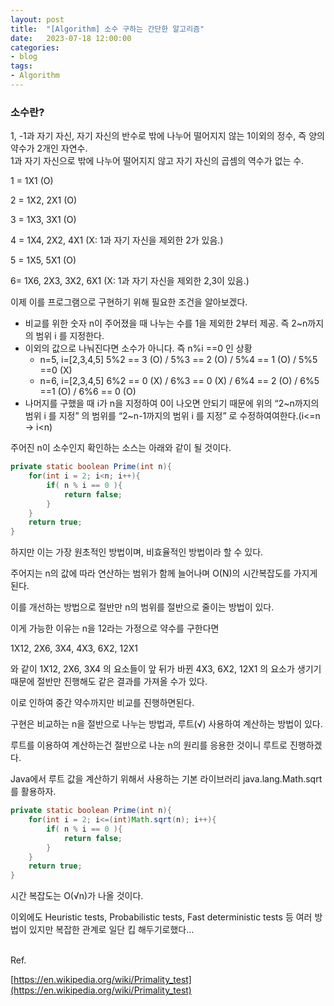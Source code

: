 ```yaml
---
layout: post
title:	"[Algorithm] 소수 구하는 간단한 알고리즘"
date:	2023-07-18 12:00:00
categories:
- blog
tags:
- Algorithm
---
```


### 소수란?
1, -1과 자기 자신, 자기 자신의 반수로 밖에 나누어 떨어지지 않는 1이외의 정수, 즉 양의 약수가 2개인 자연수.  
1과 자기 자신으로 밖에 나누어 떨어지지 않고 자기 자신의 곱셈의 역수가 없는 수.

1 = 1X1 (O)

2 = 1X2, 2X1 (O)

3 = 1X3, 3X1 (O)

4 = 1X4, 2X2, 4X1 (X: 1과 자기 자신을 제외한 2가 있음.)

5 = 1X5, 5X1 (O)

6= 1X6, 2X3, 3X2, 6X1 (X: 1과 자기 자신을 제외한 2,3이 있음.)

이제 이를 프로그램으로 구현하기 위해 필요한 조건을 알아보겠다.

- 비교를 위한 숫자 n이 주어졌을 때 나누는 수를 1을 제외한 2부터 제공. 즉 2~n까지의 범위 i 를 지정한다.
- 이외의 값으로 나눠진다면 소수가 아니다. 즉 n%i ==0 인 상황
    - n=5, i=[2,3,4,5]
      5%2 == 3 (O) / 5%3 == 2 (O) / 5%4 == 1 (O) / 5%5 ==0 (X)
    - n=6, i=[2,3,4,5]
      6%2 == 0 (X) / 6%3 == 0 (X) / 6%4 == 2 (O) / 6%5 ==1 (O) / 6%6 == 0 (O)
- 나머지를 구했을 때 i가 n을 지정하여 0이 나오면 안되기 때문에 위의 “2~n까지의 범위 i 를 지정” 의 범위를 “2~n-1까지의 범위 i 를 지정” 로 수정하여여한다.(i<=n → i<n)

주어진 n이 소수인지 확인하는 소스는 아래와 같이 될 것이다.

```java
private static boolean Prime(int n){
    for(int i = 2; i<n; i++){
        if( n % i == 0 ){
            return false;
        }
    }
    return true;
}
```

하지만 이는 가장 원초적인 방법이며, 비효율적인 방법이라 할 수 있다.

주어지는 n의 값에 따라 연산하는 범위가 함께 늘어나며 O(N)의 시간복잡도를 가지게된다.

이를 개선하는 방법으로 절반만 n의 범위를 절반으로 줄이는 방법이 있다.

이게 가능한 이유는 n을 12라는 가정으로 약수를 구한다면

1X12, 2X6, 3X4, 4X3, 6X2, 12X1

와 같이 1X12, 2X6, 3X4 의 요소들이 앞 뒤가 바뀐 4X3, 6X2, 12X1  의 요소가 생기기 때문에 절반만 진행해도 같은 결과를 가져올 수가 있다.

이로 인하여 중간 약수까지만 비교를 진행하면된다.

구현은 비교하는 n을 절반으로 나누는 방법과, 루트(√) 사용하여 계산하는 방법이 있다.

루트를 이용하여 계산하는건 절반으로 나눈 n의 원리를 응용한 것이니 루트로 진행하겠다.

Java에서 루트 값을 계산하기 위해서 사용하는 기본 라이브러리 java.lang.Math.sqrt 를 활용하자.

```java
private static boolean Prime(int n){
    for(int i = 2; i<=(int)Math.sqrt(n); i++){
        if( n % i == 0 ){
            return false;
        }
    }
    return true;
}
```

시간 복잡도는 O(√n)가 나올 것이다.

이외에도 Heuristic tests, Probabilistic tests, Fast deterministic tests 등 여러 방법이 있지만 복잡한 관계로 일단 킵 해두기로했다…

<br>
Ref.

[https://en.wikipedia.org/wiki/Primality_test](https://en.wikipedia.org/wiki/Primality_test)
